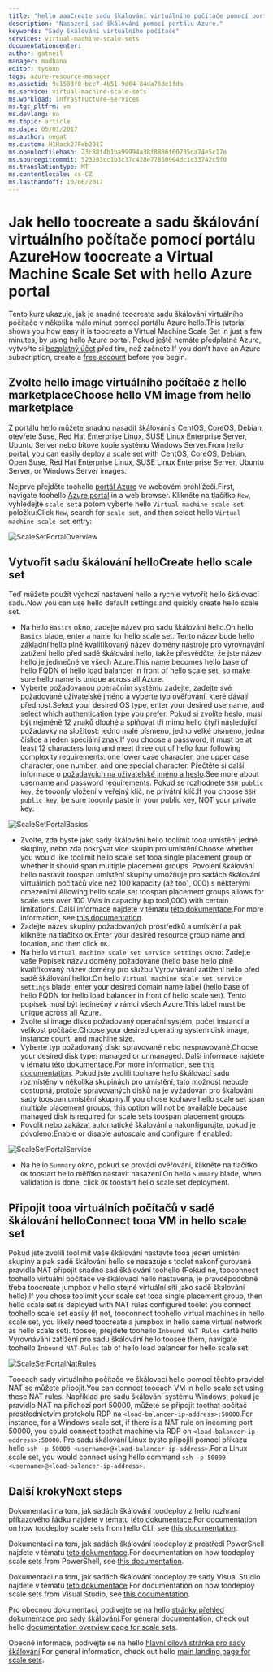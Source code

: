 ```yaml
---
title: "hello aaaCreate sadu škálování virtuálního počítače pomocí portálu Azure | Microsoft Docs"
description: "Nasazení sad škálování pomocí portálu Azure."
keywords: "Sady škálování virtuálního počítače"
services: virtual-machine-scale-sets
documentationcenter: 
author: gatneil
manager: madhana
editor: tysonn
tags: azure-resource-manager
ms.assetid: 9c1583f0-bcc7-4b51-9d64-84da76de1fda
ms.service: virtual-machine-scale-sets
ms.workload: infrastructure-services
ms.tgt_pltfrm: vm
ms.devlang: na
ms.topic: article
ms.date: 05/01/2017
ms.author: negat
ms.custom: H1Hack27Feb2017
ms.openlocfilehash: 23c88f4b1ba99994a38f8886f60735da74e5c17e
ms.sourcegitcommit: 523283cc1b3c37c428e77850964dc1c33742c5f0
ms.translationtype: MT
ms.contentlocale: cs-CZ
ms.lasthandoff: 10/06/2017
---
```

# <a name="how-toocreate-a-virtual-machine-scale-set-with-hello-azure-portal"></a><span data-ttu-id="6cc59-104">Jak hello toocreate a sadu škálování virtuálního počítače pomocí portálu Azure</span><span class="sxs-lookup"><span data-stu-id="6cc59-104">How toocreate a Virtual Machine Scale Set with hello Azure portal</span></span>
<span data-ttu-id="6cc59-105">Tento kurz ukazuje, jak je snadné toocreate sadu škálování virtuálního počítače v několika málo minut pomocí portálu Azure hello.</span><span class="sxs-lookup"><span data-stu-id="6cc59-105">This tutorial shows you how easy it is toocreate a Virtual Machine Scale Set in just a few minutes, by using hello Azure portal.</span></span> <span data-ttu-id="6cc59-106">Pokud ještě nemáte předplatné Azure, vytvořte si [bezplatný účet](https://azure.microsoft.com/free/) před tím, než začnete.</span><span class="sxs-lookup"><span data-stu-id="6cc59-106">If you don't have an Azure subscription, create a [free account](https://azure.microsoft.com/free/) before you begin.</span></span>

## <a name="choose-hello-vm-image-from-hello-marketplace"></a><span data-ttu-id="6cc59-107">Zvolte hello image virtuálního počítače z hello marketplace</span><span class="sxs-lookup"><span data-stu-id="6cc59-107">Choose hello VM image from hello marketplace</span></span>
<span data-ttu-id="6cc59-108">Z portálu hello můžete snadno nasadit škálování s CentOS, CoreOS, Debian, otevřete Suse, Red Hat Enterprise Linux, SUSE Linux Enterprise Server, Ubuntu Server nebo bitové kopie systému Windows Server.</span><span class="sxs-lookup"><span data-stu-id="6cc59-108">From hello portal, you can easily deploy a scale set with CentOS, CoreOS, Debian, Open Suse, Red Hat Enterprise Linux, SUSE Linux Enterprise Server, Ubuntu Server, or Windows Server images.</span></span>

<span data-ttu-id="6cc59-109">Nejprve přejděte toohello [portál Azure](https://portal.azure.com) ve webovém prohlížeči.</span><span class="sxs-lookup"><span data-stu-id="6cc59-109">First, navigate toohello [Azure portal](https://portal.azure.com) in a web browser.</span></span> <span data-ttu-id="6cc59-110">Klikněte na tlačítko `New`, vyhledejte `scale set`a potom vyberte hello `Virtual machine scale set` položku:</span><span class="sxs-lookup"><span data-stu-id="6cc59-110">Click `New`, search for `scale set`, and then select hello `Virtual machine scale set` entry:</span></span>

![ScaleSetPortalOverview](./media/virtual-machine-scale-sets-portal-create/ScaleSetPortalOverview.PNG)

## <a name="create-hello-scale-set"></a><span data-ttu-id="6cc59-112">Vytvořit sadu škálování hello</span><span class="sxs-lookup"><span data-stu-id="6cc59-112">Create hello scale set</span></span>
<span data-ttu-id="6cc59-113">Teď můžete použít výchozí nastavení hello a rychle vytvořit hello škálovací sadu.</span><span class="sxs-lookup"><span data-stu-id="6cc59-113">Now you can use hello default settings and quickly create hello scale set.</span></span>

* <span data-ttu-id="6cc59-114">Na hello `Basics` okno, zadejte název pro sadu škálování hello.</span><span class="sxs-lookup"><span data-stu-id="6cc59-114">On hello `Basics` blade, enter a name for hello scale set.</span></span> <span data-ttu-id="6cc59-115">Tento název bude hello základní hello plně kvalifikovaný název domény nástroje pro vyrovnávání zatížení hello před sadě škálování hello, takže přesvědčte, že jste název hello je jedinečné ve všech Azure.</span><span class="sxs-lookup"><span data-stu-id="6cc59-115">This name becomes hello base of hello FQDN of hello load balancer in front of hello scale set, so make sure hello name is unique across all Azure.</span></span>
* <span data-ttu-id="6cc59-116">Vyberte požadovanou operačním systému zadejte, zadejte své požadované uživatelské jméno a vyberte typ ověřování, které dávají přednost.</span><span class="sxs-lookup"><span data-stu-id="6cc59-116">Select your desired OS type, enter your desired username, and select which authentication type you prefer.</span></span> <span data-ttu-id="6cc59-117">Pokud si zvolíte heslo, musí být nejméně 12 znaků dlouhé a splňovat tři mimo hello čtyři následující požadavky na složitost: jedno malé písmeno, jedno velké písmeno, jedna číslice a jeden speciální znak.</span><span class="sxs-lookup"><span data-stu-id="6cc59-117">If you choose a password, it must be at least 12 characters long and meet three out of hello four following complexity requirements: one lower case character, one upper case character, one number, and one special character.</span></span> <span data-ttu-id="6cc59-118">Přečtěte si další informace o [požadavcích na uživatelské jméno a heslo](../virtual-machines/windows/faq.md#what-are-the-username-requirements-when-creating-a-vm).</span><span class="sxs-lookup"><span data-stu-id="6cc59-118">See more about [username and password requirements](../virtual-machines/windows/faq.md#what-are-the-username-requirements-when-creating-a-vm).</span></span> <span data-ttu-id="6cc59-119">Pokud se rozhodnete `SSH public key`, že tooonly vložení v veřejný klíč, ne privátní klíč:</span><span class="sxs-lookup"><span data-stu-id="6cc59-119">If you choose `SSH public key`, be sure tooonly paste in your public key, NOT your private key:</span></span>

![ScaleSetPortalBasics](./media/virtual-machine-scale-sets-portal-create/ScaleSetPortalBasics.PNG)

* <span data-ttu-id="6cc59-121">Zvolte, zda byste jako sady škálování hello toolimit tooa umístění jedné skupiny, nebo zda pokrývat více skupin pro umístění.</span><span class="sxs-lookup"><span data-stu-id="6cc59-121">Choose whether you would like toolimit hello scale set tooa single placement group or whether it should span multiple placement groups.</span></span> <span data-ttu-id="6cc59-122">Povolení škálování hello nastavit toospan umístění skupiny umožňuje pro sadách škálování virtuálních počítačů více než 100 kapacity (až too1, 000) s některými omezeními.</span><span class="sxs-lookup"><span data-stu-id="6cc59-122">Allowing hello scale set toospan placement groups allows for scale sets over 100 VMs in capacity (up too1,000) with certain limitations.</span></span> <span data-ttu-id="6cc59-123">Další informace najdete v tématu [této dokumentace](./virtual-machine-scale-sets-placement-groups.md).</span><span class="sxs-lookup"><span data-stu-id="6cc59-123">For more information, see [this documentation](./virtual-machine-scale-sets-placement-groups.md).</span></span>
* <span data-ttu-id="6cc59-124">Zadejte název skupiny požadovaných prostředků a umístění a pak klikněte na tlačítko `OK`.</span><span class="sxs-lookup"><span data-stu-id="6cc59-124">Enter your desired resource group name and location, and then click `OK`.</span></span>
* <span data-ttu-id="6cc59-125">Na hello `Virtual machine scale set service settings` okno: Zadejte vaše Popisek názvu domény požadované (hello base hello plně kvalifikovaný název domény pro službu Vyrovnávání zatížení hello před sadě škálování hello).</span><span class="sxs-lookup"><span data-stu-id="6cc59-125">On hello `Virtual machine scale set service settings` blade: enter your desired domain name label (hello base of hello FQDN for hello load balancer in front of hello scale set).</span></span> <span data-ttu-id="6cc59-126">Tento popisek musí být jedinečný v rámci všech Azure.</span><span class="sxs-lookup"><span data-stu-id="6cc59-126">This label must be unique across all Azure.</span></span>
* <span data-ttu-id="6cc59-127">Zvolte si image disku požadovaný operační systém, počet instancí a velikost počítače.</span><span class="sxs-lookup"><span data-stu-id="6cc59-127">Choose your desired operating system disk image, instance count, and machine size.</span></span>
* <span data-ttu-id="6cc59-128">Vyberte typ požadovaný disk: spravované nebo nespravované.</span><span class="sxs-lookup"><span data-stu-id="6cc59-128">Choose your desired disk type: managed or unmanaged.</span></span> <span data-ttu-id="6cc59-129">Další informace najdete v tématu [této dokumentace](./virtual-machine-scale-sets-managed-disks.md).</span><span class="sxs-lookup"><span data-stu-id="6cc59-129">For more information, see [this documentation](./virtual-machine-scale-sets-managed-disks.md).</span></span> <span data-ttu-id="6cc59-130">Pokud jste zvolili toohave hello škálovací sadu rozmístěny v několika skupinách pro umístění, tato možnost nebude dostupná, protože spravovaných disků na je vyžadován pro škálování sady toospan umístění skupiny.</span><span class="sxs-lookup"><span data-stu-id="6cc59-130">If you chose toohave hello scale set span multiple placement groups, this option will not be available because managed disk is required for scale sets toospan placement groups.</span></span>
* <span data-ttu-id="6cc59-131">Povolit nebo zakázat automatické škálování a nakonfigurujte, pokud je povoleno:</span><span class="sxs-lookup"><span data-stu-id="6cc59-131">Enable or disable autoscale and configure if enabled:</span></span>

![ScaleSetPortalService](./media/virtual-machine-scale-sets-portal-create/ScaleSetPortalService.PNG)

* <span data-ttu-id="6cc59-133">Na hello `Summary` okno, pokud se provádí ověřování, klikněte na tlačítko `OK` toostart hello měřítko nastavit nasazení.</span><span class="sxs-lookup"><span data-stu-id="6cc59-133">On hello `Summary` blade, when validation is done, click `OK` toostart hello scale set deployment.</span></span>


## <a name="connect-tooa-vm-in-hello-scale-set"></a><span data-ttu-id="6cc59-134">Připojit tooa virtuálních počítačů v sadě škálování hello</span><span class="sxs-lookup"><span data-stu-id="6cc59-134">Connect tooa VM in hello scale set</span></span>
<span data-ttu-id="6cc59-135">Pokud jste zvolili toolimit vaše škálování nastavte tooa jeden umístění skupiny a pak sadě škálování hello se nasazuje s toolet nakonfigurovaná pravidla NAT připojit snadno sad škálování toohello (Pokud ne, tooconnect toohello virtuální počítače ve škálovací hello nastavena, je pravděpodobně třeba toocreate jumpbox v hello stejné virtuální síti jako sadě škálování hello).</span><span class="sxs-lookup"><span data-stu-id="6cc59-135">If you chose toolimit your scale set tooa single placement group, then hello scale set is deployed with NAT rules configured toolet you connect toohello scale set easily (if not, tooconnect toohello virtual machines in hello scale set, you likely need toocreate a jumpbox in hello same virtual network as hello scale set).</span></span> <span data-ttu-id="6cc59-136">toosee, přejděte toohello `Inbound NAT Rules` kartě hello Vyrovnávání zatížení pro sadu škálování hello:</span><span class="sxs-lookup"><span data-stu-id="6cc59-136">toosee them, navigate toohello `Inbound NAT Rules` tab of hello load balancer for hello scale set:</span></span>

![ScaleSetPortalNatRules](./media/virtual-machine-scale-sets-portal-create/ScaleSetPortalNatRules.PNG)

<span data-ttu-id="6cc59-138">Tooeach sady virtuálního počítače ve škálovací hello pomocí těchto pravidel NAT se můžete připojit.</span><span class="sxs-lookup"><span data-stu-id="6cc59-138">You can connect tooeach VM in hello scale set using these NAT rules.</span></span> <span data-ttu-id="6cc59-139">Například pro sadu škálování systému Windows, pokud je pravidlo NAT na příchozí port 50000, můžete se připojit toothat počítač prostřednictvím protokolu RDP na `<load-balancer-ip-address>:50000`.</span><span class="sxs-lookup"><span data-stu-id="6cc59-139">For instance, for a Windows scale set, if there is a NAT rule on incoming port 50000, you could connect toothat machine via RDP on `<load-balancer-ip-address>:50000`.</span></span> <span data-ttu-id="6cc59-140">Pro sadu škálování Linux byste připojili pomocí příkazu hello `ssh -p 50000 <username>@<load-balancer-ip-address>`.</span><span class="sxs-lookup"><span data-stu-id="6cc59-140">For a Linux scale set, you would connect using hello command `ssh -p 50000 <username>@<load-balancer-ip-address>`.</span></span>

## <a name="next-steps"></a><span data-ttu-id="6cc59-141">Další kroky</span><span class="sxs-lookup"><span data-stu-id="6cc59-141">Next steps</span></span>
<span data-ttu-id="6cc59-142">Dokumentaci na tom, jak sadách škálování toodeploy z hello rozhraní příkazového řádku najdete v tématu [této dokumentace](virtual-machine-scale-sets-cli-quick-create.md).</span><span class="sxs-lookup"><span data-stu-id="6cc59-142">For documentation on how toodeploy scale sets from hello CLI, see [this documentation](virtual-machine-scale-sets-cli-quick-create.md).</span></span>

<span data-ttu-id="6cc59-143">Dokumentaci na tom, jak sadách škálování toodeploy z prostředí PowerShell najdete v tématu [této dokumentace](virtual-machine-scale-sets-windows-create.md).</span><span class="sxs-lookup"><span data-stu-id="6cc59-143">For documentation on how toodeploy scale sets from PowerShell, see [this documentation](virtual-machine-scale-sets-windows-create.md).</span></span>

<span data-ttu-id="6cc59-144">Dokumentaci na tom, jak sadách škálování toodeploy ze sady Visual Studio najdete v tématu [této dokumentace](virtual-machine-scale-sets-vs-create.md).</span><span class="sxs-lookup"><span data-stu-id="6cc59-144">For documentation on how toodeploy scale sets from Visual Studio, see [this documentation](virtual-machine-scale-sets-vs-create.md).</span></span>

<span data-ttu-id="6cc59-145">Pro obecnou dokumentací, podívejte se na hello [stránky přehled dokumentace pro sady škálování](virtual-machine-scale-sets-overview.md).</span><span class="sxs-lookup"><span data-stu-id="6cc59-145">For general documentation, check out hello [documentation overview page for scale sets](virtual-machine-scale-sets-overview.md).</span></span>

<span data-ttu-id="6cc59-146">Obecné informace, podívejte se na hello [hlavní cílová stránka pro sady škálování](https://azure.microsoft.com/services/virtual-machine-scale-sets/).</span><span class="sxs-lookup"><span data-stu-id="6cc59-146">For general information, check out hello [main landing page for scale sets](https://azure.microsoft.com/services/virtual-machine-scale-sets/).</span></span>

